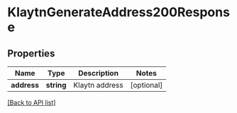 # KlaytnGenerateAddress200Response

## Properties

Name | Type | Description | Notes
------------ | ------------- | ------------- | -------------
**address** | **string** | Klaytn address | [optional]

[[Back to API list]](../../README.md#api-endpoints)
